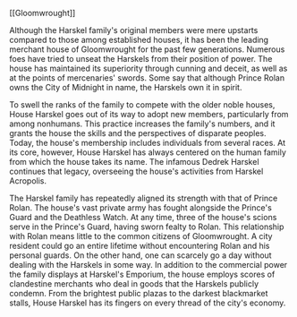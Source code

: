 [[Gloomwrought]]

Although the Harskel family's original members were mere upstarts compared to those among established houses, it has been the leading merchant house of Gloomwrought for the past few generations. Numerous foes have tried to unseat the Harskels from their position of power. The house has maintained its superiority through cunning and deceit, as well as at the points of mercenaries' swords. Some say that although Prince Rolan owns the City of Midnight in name, the Harskels own it in spirit.

To swell the ranks of the family to compete with the older noble houses, House Harskel goes out of its way to adopt new members, particularly from among nonhumans. This practice increases the family's numbers, and it grants the house the skills and the perspectives of disparate peoples. Today, the house's membership includes individuals from several races. At its core, however, House Harskel has always centered on the human family from which the house takes its name. The infamous Dedrek Harskel continues that legacy, overseeing the house's activities from Harskel Acropolis.

The Harskel family has repeatedly aligned its strength with that of Prince Rolan. The house's vast private army has fought alongside the Prince's Guard and the Deathless Watch. At any time, three of the house's scions serve in the Prince's Guard, having sworn fealty to Rolan. This relationship with Rolan means little to the common citizens of Gloomwrought. A city resident could go an entire lifetime without encountering Rolan and his personal guards. On the other hand, one can scarcely go a day without dealing with the Harskels in some way. In addition to the commercial power the family displays at Harskel's Emporium, the house employs scores of clandestine merchants who deal in goods that the Harskels publicly condemn. From the brightest public plazas to the darkest blackmarket stalls, House Harskel has its fingers on every thread of the city's economy.